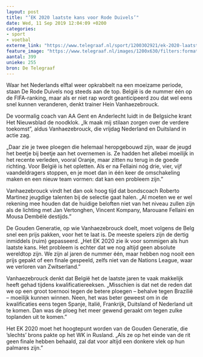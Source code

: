 ```yaml
---
layout: post
title: "’EK 2020 laatste kans voor Rode Duivels’"
date: Wed, 11 Sep 2019 12:04:09 +0200
categories: 
- sport 
- voetbal 
externe_link: "https://www.telegraaf.nl/sport/1200302921/ek-2020-laatste-kans-voor-rode-duivels"
feature_image: "https://www.telegraaf.nl/images/1200x630/filters:format(jpeg):quality(80)/cdn-kiosk-api.telegraaf.nl/7f82622e-d47b-11e9-80b1-0217670beecd.jpg"
aantal: 399
unieke: 255
bron: De Telegraaf
---
```


<p class="intro">Waar het Nederlands elftal weer opkrabbelt na een moeizame periode, staan De Rode Duivels nog steeds aan de top. België is de nummer één op de FIFA-ranking, maar als er niet rap wordt geanticipeerd zou dat wel eens snel kunnen veranderen, denkt trainer Hein Vanhaezebrouck.</p> <p>De voormalig coach van AA Gent en Anderlecht luidt in de Belgsiche krant Het Nieuwsblad de noodklok. „Ik maak mij stilaan zorgen over de verdere toekomst”, aldus Vanhaezebrouck, die vrijdag Nederland en Duitsland in actie zag.</p><p>„Daar zie je twee ploegen die helemaal heropgebouwd zijn, waar de jeugd het beetje bij beetje aan het overnemen is. Ze hadden het allebei moeilijk in het recente verleden, vooral Oranje, maar zitten nu terug in de goede richting. Voor België is het opletten. Als er na Fellaini nóg drie, vier, vijf vaandeldragers stoppen, en je moet dan in één keer de omschakeling maken en een nieuw team vormen: dat kan een probleem zijn.”</p><p>Vanhaezebrouck vindt het dan ook hoog tijd dat bondscoach Roberto Martinez jeugdige talenten bij de selectie gaat halen. „Al moeten we er wel rekening mee houden dat de huidige beloften niet van het niveau zullen zijn als de lichting met Jan Vertonghen, Vincent Kompany, Marouane Fellaini en Mousa Dembélé destijds.”</p><p>De Gouden Generatie, op wie Vanhaezebrouck doelt, moet volgens de Belg snel een prijs pakken, voor het te laat is. De meeste spelers zijn de dertig inmiddels (ruim) gepasseerd. „Het EK 2020 zie ik voor sommigen als hun laatste kans. Het probleem is echter dat we nog altijd geen absolute wereldtop zijn. We zijn al jaren de nummer één, maar hebben nog nooit een prijs gepakt of een finale gespeeld, zelfs niet van de Nations League, waar we verloren van Zwitserland.”</p><p>Vanhaezebrouck denkt dat België het de laatste jaren te vaak makkelijk heeft gehad tijdens kwalificatiereeksen. „Misschien is dat net de reden dat we op een groot toernooi tegen de betere ploegen – behalve tegen Brazilië – moeilijk kunnen winnen. Neen, het was beter geweest om in de kwalificaties eens tegen Spanje, Italië, Frankrijk, Duitsland of Nederland uit te komen. Dan was de ploeg het meer gewend geraakt om tegen zulke toplanden uit te komen.”</p><p>Het EK 2020 moet het hoogtepunt worden van de Gouden Generatie, die ’slechts’ brons pakte op het WK in Rusland. „Als ze op het einde van de rit geen finale hebben behaald, zal dat voor altijd een donkere vlek op hun palmares zijn.”</p>
